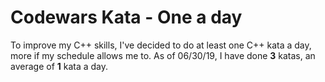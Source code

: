 # Codewars Kata - One a day
To improve my C++ skills, I've decided to do at least one C++ kata a day, more if my schedule allows me to. As of 06/30/19, I have done **3** katas, an average of **1** kata a day.